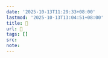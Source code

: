 ```yaml
---
date: '2025-10-13T11:29:33+08:00'
lastmod: '2025-10-13T13:04:51+08:00'
title: 󰢅
url: 󰢅
tags: []
src:
note:
---
```

